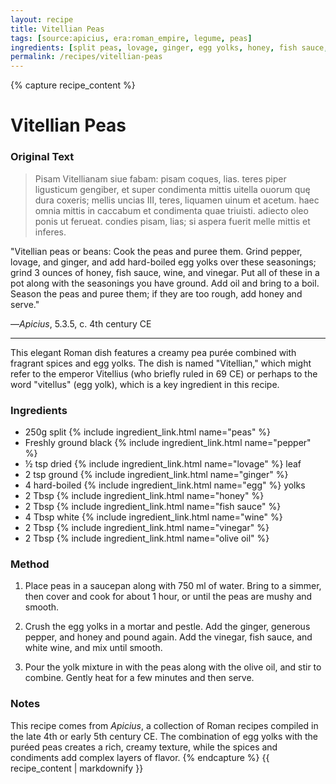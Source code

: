 ```yaml
---
layout: recipe
title: Vitellian Peas
tags: [source:apicius, era:roman_empire, legume, peas]
ingredients: [split peas, lovage, ginger, egg yolks, honey, fish sauce, wine, vinegar, olive oil]
permalink: /recipes/vitellian-peas
---
```


{% capture recipe_content %}
# Vitellian Peas

### Original Text
> Pisam Vitellianam siue fabam: pisam coques, lias. teres piper ligusticum gengiber, et super condimenta mittis uitella ouorum quę dura coxeris; mellis uncias III, teres, liquamen uinum et acetum. haec omnia mittis in caccabum et condimenta quae triuisti. adiecto oleo ponis ut ferueat. condies pisam, lias; si aspera fuerit melle mittis et inferes.

"Vitellian peas or beans: Cook the peas and puree them. Grind pepper, lovage, and ginger, and add hard-boiled egg yolks over these seasonings; grind 3 ounces of honey, fish sauce, wine, and vinegar. Put all of these in a pot along with the seasonings you have ground. Add oil and bring to a boil. Season the peas and puree them; if they are too rough, add honey and serve."

—*Apicius*, 5.3.5, c. 4th century CE

___

This elegant Roman dish features a creamy pea purée combined with fragrant spices and egg yolks. The dish is named "Vitellian," which might refer to the emperor Vitellius (who briefly ruled in 69 CE) or perhaps to the word "vitellus" (egg yolk), which is a key ingredient in this recipe.

### Ingredients
- 250g split {% include ingredient_link.html name="peas" %}  
- Freshly ground black {% include ingredient_link.html name="pepper" %}  
- ½ tsp dried {% include ingredient_link.html name="lovage" %} leaf  
- 2 tsp ground {% include ingredient_link.html name="ginger" %}  
- 4 hard-boiled {% include ingredient_link.html name="egg" %} yolks  
- 2 Tbsp {% include ingredient_link.html name="honey" %}  
- 2 Tbsp {% include ingredient_link.html name="fish sauce" %}  
- 4 Tbsp white {% include ingredient_link.html name="wine" %}  
- 2 Tbsp {% include ingredient_link.html name="vinegar" %}  
- 2 Tbsp {% include ingredient_link.html name="olive oil" %}

### Method

1. Place peas in a saucepan along with 750 ml of water. Bring to a simmer, then cover and cook for about 1 hour, or until the peas are mushy and smooth.  

2. Crush the egg yolks in a mortar and pestle. Add the ginger, generous pepper, and honey and pound again. Add the vinegar, fish sauce, and white wine, and mix until smooth.  

3. Pour the yolk mixture in with the peas along with the olive oil, and stir to combine. Gently heat for a few minutes and then serve.

### Notes
This recipe comes from *Apicius*, a collection of Roman recipes compiled in the late 4th or early 5th century CE. The combination of egg yolks with the puréed peas creates a rich, creamy texture, while the spices and condiments add complex layers of flavor.
{% endcapture %}
{{ recipe_content | markdownify }}